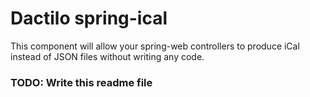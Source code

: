 # Dactilo spring-ical 
This component will allow your spring-web controllers 
to produce iCal instead of JSON files without writing any code.

### TODO: Write this readme file 